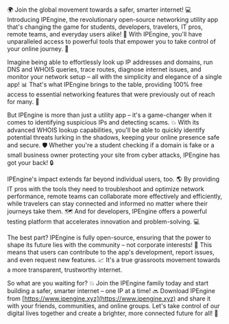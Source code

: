 🌍 Join the global movement towards a safer, smarter internet! 💻 Introducing IPEngine, the revolutionary open-source networking utility app that's changing the game for students, developers, travelers, IT pros, remote teams, and everyday users alike! 🚀 With IPEngine, you'll have unparalleled access to powerful tools that empower you to take control of your online journey. 💪

Imagine being able to effortlessly look up IP addresses and domains, run DNS and WHOIS queries, trace routes, diagnose internet issues, and monitor your network setup – all with the simplicity and elegance of a single app! 📊 That's what IPEngine brings to the table, providing 100% free access to essential networking features that were previously out of reach for many. 🌈

But IPEngine is more than just a utility app – it's a game-changer when it comes to identifying suspicious IPs and detecting scams. 💥 With its advanced WHOIS lookup capabilities, you'll be able to quickly identify potential threats lurking in the shadows, keeping your online presence safe and secure. 🛡️ Whether you're a student checking if a domain is fake or a small business owner protecting your site from cyber attacks, IPEngine has got your back! 🔒

IPEngine's impact extends far beyond individual users, too. 🌎 By providing IT pros with the tools they need to troubleshoot and optimize network performance, remote teams can collaborate more effectively and efficiently, while travelers can stay connected and informed no matter where their journeys take them. 🗺️ And for developers, IPEngine offers a powerful testing platform that accelerates innovation and problem-solving. 💻

The best part? IPEngine is fully open-source, ensuring that the power to shape its future lies with the community – not corporate interests! 🌟 This means that users can contribute to the app's development, report issues, and even request new features. 📈 It's a true grassroots movement towards a more transparent, trustworthy internet.

So what are you waiting for? 💥 Join the IPEngine family today and start building a safer, smarter internet – one IP at a time! 🔜 Download IPEngine from [https://www.ipengine.xyz](https://www.ipengine.xyz) and share it with your friends, communities, and online groups. Let's take control of our digital lives together and create a brighter, more connected future for all! 🌟